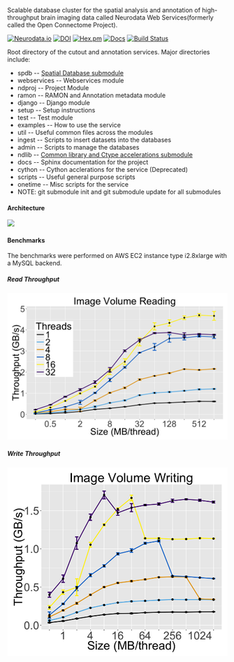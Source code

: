 Scalable database cluster for the spatial analysis and annotation of high-throughput brain imaging data called Neurodata Web Services(formerly called the Open Connectome Project).

[![Neurodata.io](https://img.shields.io/badge/Visit-neurodata.io-ff69b4.svg)](http://neurodata.io/)
[![DOI](https://zenodo.org/badge/doi/10.5281/zenodo.19972.svg)](http://dx.doi.org/10.5281/zenodo.19972)
[![Hex.pm](https://img.shields.io/hexpm/l/plug.svg)](http://www.apache.org/licenses/LICENSE-2.0.html)
[![Docs](https://img.shields.io/badge/Docs-latest-brightgreen.svg)](http://docs.neurodata.io/ndstore/)
[![Build Status](https://travis-ci.org/neurodata/ndstore.svg?branch=microns)](https://travis-ci.org/neurodata/ndstore)

Root directory of the cutout and annotation services.
Major directories include:

  * spdb -- [Spatial Database submodule](https://github.com/neurodata/spdb)
  * webservices -- Webservices module
  * ndproj -- Project Module
  * ramon -- RAMON and Annotation metadata module
  * django -- Django module
  * setup -- Setup instructions
  * test -- Test module
  * examples -- How to use the service
  * util -- Useful common files across the modules
  * ingest -- Scripts to insert datasets into the databases
  * admin -- Scripts to manage the databases
  * ndlib -- [Common library and Ctype accelerations submodule](https://github.com/neurodata/ndlib)
  * docs -- Sphinx documentation for the project
  * cython -- Cython acclerations for the service (Deprecated)
  * scripts -- Useful general purpose scripts
  * onetime -- Misc scripts for the service
  * NOTE: git submodule init and git submodule update for all submodules

#### Architecture

![](./docs/images/neurodata_cluster.png)

#### Benchmarks

The benchmarks were performed on AWS EC2 instance type i2.8xlarge with a MySQL backend.

##### Read Throughput

![](./docs/images/neurodata_read_throughput.png)

##### Write Throughput

![](./docs/images/neurodata_write_throughput.png)
